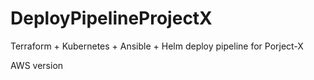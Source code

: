 # DeployPipelineProjectX
Terraform + Kubernetes + Ansible + Helm deploy pipeline for Porject-X

AWS version
